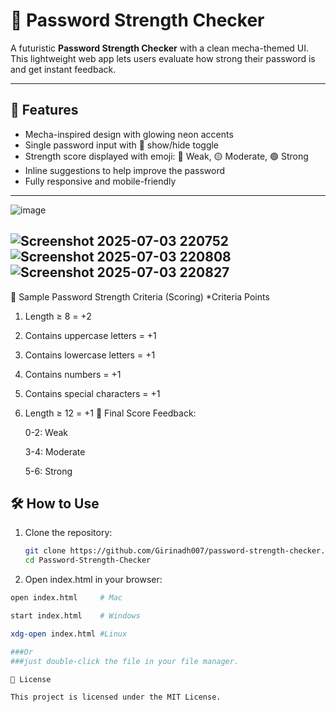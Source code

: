 # 🔐 Password Strength Checker

A futuristic **Password Strength Checker** with a clean mecha-themed UI.  
This lightweight web app lets users evaluate how strong their password is and get instant feedback.

---

## 🚀 Features

- Mecha-inspired design with glowing neon accents
- Single password input with 🔁 show/hide toggle
- Strength score displayed with emoji: 🔴 Weak, 🟡 Moderate, 🟢 Strong
- Inline suggestions to help improve the password
- Fully responsive and mobile-friendly

---

![image](https://github.com/user-attachments/assets/f063acce-51df-4424-8f73-838b990e5a79)


![Screenshot 2025-07-03 220752](https://github.com/user-attachments/assets/667546e5-0e27-4f76-ba3d-d40d80171112)
![Screenshot 2025-07-03 220808](https://github.com/user-attachments/assets/49bf8975-3132-43e2-9554-123181545181)
![Screenshot 2025-07-03 220827](https://github.com/user-attachments/assets/f6a206a4-44c4-4b07-83f6-c7af357da6e6)
---


🧪 Sample Password Strength Criteria (Scoring)
*Criteria	Points
1. Length ≥ 8 = +2
2. Contains uppercase letters	= +1
3. Contains lowercase letters = +1
4. Contains numbers = +1
5. Contains special characters =	+1
6. Length ≥ 12 = +1
🏁 Final Score Feedback:

    0-2: Weak

    3-4: Moderate

    5-6: Strong


## 🛠️ How to Use

1. Clone the repository:
   ```bash
   git clone https://github.com/Girinadh007/password-strength-checker.git
   cd Password-Strength-Checker
2. Open index.html in your browser:

```bash
open index.html     # Mac

start index.html    # Windows

xdg-open index.html #Linux

###Or
###just double-click the file in your file manager.

📄 License

This project is licensed under the MIT License.

